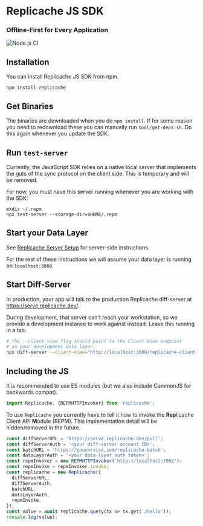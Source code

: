 # Replicache JS SDK

### Offline-First for Every Application

![Node.js CI](https://github.com/rocicorp/replicache-sdk-js/workflows/Node.js%20CI/badge.svg)

## Installation

You can install Replicache JS SDK from npm.

```
npm install replicache
```

## Get Binaries

The binaries are downloaded when you do `npm install`. If for some reason you
need to redownload these you can manually run `tool/get-deps.sh`. Do this again
whenever you update the SDK.

## Run `test-server`

Currently, the JavaScript SDK relies on a native local server that implements
the guts of the sync protocol on the client side. This is temporary and will be
removed.

For now, you must have this server running whenever you are working with the
SDK:

```
mkdir ~/.repm
npx test-server --storage-dir=$HOME/.repm
```

## Start your Data Layer

See [Replicache Server
Setup](https://github.com/rocicorp/replicache#server-side) for server-side
instructions.

For the rest of these instructions we will assume your data layer is running on
`localhost:3000`.

## Start Diff-Server

In production, your app will talk to the production Replicache diff-server at
https://serve.replicache.dev/.

During development, that server can't reach your workstation, so we provide a
development instance to work against instead. Leave this running in a tab:

```bash
# The --client-view flag should point to the Client View endpoint
# on your development data layer.
npx diff-server --client-view="http://localhost:3000/replicache-client-view"
```

## Including the JS

It is recommended to use ES modules (but we also include CommonJS for backwards
compat).

```js
import Replicache, {REPMHTTPInvoker} from 'replicache';
```

To use `Replicache` you currently have to tell it how to invoke the
**Rep**licache Client API **M**odule (REPM). This implementation detail will be hidden/removed in the future.

```js
const diffServerURL = 'https://serve.replicache.dev/pull';
const diffServerAuth = '<your diff-server account ID>';
const batchURL = 'https://youservice.com/replicache-batch';
const dataLayerAuth = '<your data-layer auth token>';
const repmInvoker = new REPMHTTPInvoker('http://localhost:7002');
const repmInvoke = repmInvoker.invoke;
const replicache = new Replicache({
  diffServerURL,
  diffServerAuth,
  batchURL,
  dataLayerAuth,
  repmInvoke,
});
const value = await replicache.query(tx => tx.get('/hello'));
console.log(value);
```
